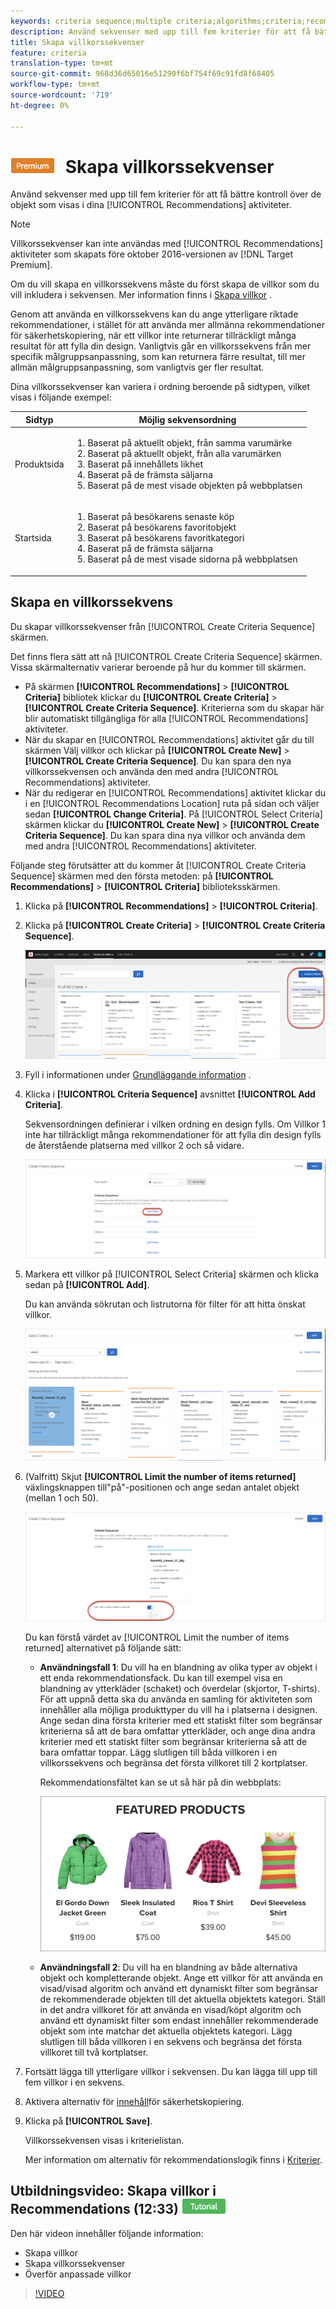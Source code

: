 ```yaml
---
keywords: criteria sequence;multiple criteria;algorithms;criteria;recommendations criteria;sequence;limit number of items returned
description: Använd sekvenser med upp till fem kriterier för att få bättre kontroll över de objekt som visas i dina Adobe Target Recommendations-aktiviteter.
title: Skapa villkorssekvenser
feature: criteria
translation-type: tm+mt
source-git-commit: 968d36d65016e51290f6bf754f69c91fd8f68405
workflow-type: tm+mt
source-wordcount: '719'
ht-degree: 0%

---
```



# ![PREMIUM](/help/assets/premium.png) Skapa villkorssekvenser

Använd sekvenser med upp till fem kriterier för att få bättre kontroll över de objekt som visas i dina [!UICONTROL Recommendations] aktiviteter.

>[!NOTE]
>
>Villkorssekvenser kan inte användas med [!UICONTROL Recommendations] aktiviteter som skapats före oktober 2016-versionen av [!DNL Target Premium].

Om du vill skapa en villkorssekvens måste du först skapa de villkor som du vill inkludera i sekvensen. Mer information finns i [Skapa villkor](/help/c-recommendations/c-algorithms/create-new-algorithm.md) .

Genom att använda en villkorssekvens kan du ange ytterligare riktade rekommendationer, i stället för att använda mer allmänna rekommendationer för säkerhetskopiering, när ett villkor inte returnerar tillräckligt många resultat för att fylla din design. Vanligtvis går en villkorssekvens från mer specifik målgruppsanpassning, som kan returnera färre resultat, till mer allmän målgruppsanpassning, som vanligtvis ger fler resultat.

Dina villkorssekvenser kan variera i ordning beroende på sidtypen, vilket visas i följande exempel:

| Sidtyp | Möjlig sekvensordning |
| --- | --- |
| Produktsida | <ol><li>Baserat på aktuellt objekt, från samma varumärke</li><li>Baserat på aktuellt objekt, från alla varumärken</li><li>Baserat på innehållets likhet</li><li>Baserat på de främsta säljarna</li><li>Baserat på de mest visade objekten på webbplatsen</li></ol> |
| Startsida | <ol><li>Baserat på besökarens senaste köp </li><li>Baserat på besökarens favoritobjekt</li><li>Baserat på besökarens favoritkategori</li><li>Baserat på de främsta säljarna</li><li>Baserat på de mest visade sidorna på webbplatsen</li></ol> |

## Skapa en villkorssekvens

Du skapar villkorssekvenser från [!UICONTROL Create Criteria Sequence] skärmen.

Det finns flera sätt att nå [!UICONTROL Create Criteria Sequence] skärmen. Vissa skärmalternativ varierar beroende på hur du kommer till skärmen.

* På skärmen **[!UICONTROL Recommendations]** > **[!UICONTROL Criteria]** bibliotek klickar du **[!UICONTROL Create Criteria]** > **[!UICONTROL Create Criteria Sequence]**. Kriterierna som du skapar här blir automatiskt tillgängliga för alla [!UICONTROL Recommendations] aktiviteter.
* När du skapar en [!UICONTROL Recommendations] aktivitet går du till skärmen Välj villkor och klickar på **[!UICONTROL Create New]** > **[!UICONTROL Create Criteria Sequence]**. Du kan spara den nya villkorssekvensen och använda den med andra [!UICONTROL Recommendations] aktiviteter.
* När du redigerar en [!UICONTROL Recommendations] aktivitet klickar du i en [!UICONTROL Recommendations Location] ruta på sidan och väljer sedan **[!UICONTROL Change Criteria]**. På [!UICONTROL Select Criteria] skärmen klickar du **[!UICONTROL Create New]** > **[!UICONTROL Create Criteria Sequence]**. Du kan spara dina nya villkor och använda dem med andra [!UICONTROL Recommendations] aktiviteter.

Följande steg förutsätter att du kommer åt [!UICONTROL Create Criteria Sequence] skärmen med den första metoden: på **[!UICONTROL Recommendations]** > **[!UICONTROL Criteria]** biblioteksskärmen.

1. Klicka på **[!UICONTROL Recommendations]** > **[!UICONTROL Criteria]**.

1. Klicka på **[!UICONTROL Create Criteria]** > **[!UICONTROL Create Criteria Sequence]**.

   ![](assets/CreateCriteriaSequence.png)

1. Fyll i informationen under [Grundläggande information](/help/c-recommendations/c-algorithms/create-new-algorithm.md#info) .

1. Klicka i **[!UICONTROL Criteria Sequence]** avsnittet **[!UICONTROL Add Criteria]**.

   Sekvensordningen definierar i vilken ordning en design fylls. Om Villkor 1 inte har tillräckligt många rekommendationer för att fylla din design fylls de återstående platserna med villkor 2 och så vidare.

   ![Lägg till villkor](/help/c-recommendations/c-algorithms/assets/add-criteria.png)

1. Markera ett villkor på [!UICONTROL Select Criteria] skärmen och klicka sedan på **[!UICONTROL Add]**.

   Du kan använda sökrutan och listrutorna för filter för att hitta önskat villkor.

   ![Välj villkor](/help/c-recommendations/c-algorithms/assets/select-criteria.png)

1. (Valfritt) Skjut **[!UICONTROL Limit the number of items returned]** växlingsknappen till&quot;på&quot;-positionen och ange sedan antalet objekt (mellan 1 och 50).

   ![Begränsa antalet returnerade objekt](/help/c-recommendations/c-algorithms/assets/limit-number.png)

   Du kan förstå värdet av [!UICONTROL Limit the number of items returned] alternativet på följande sätt:

   * **Användningsfall 1**: Du vill ha en blandning av olika typer av objekt i ett enda rekommendationsfack. Du kan till exempel visa en blandning av ytterkläder (schaket) och överdelar (skjortor, T-shirts). För att uppnå detta ska du använda en samling för aktiviteten som innehåller alla möjliga produkttyper du vill ha i platserna i designen. Ange sedan dina första kriterier med ett statiskt filter som begränsar kriterierna så att de bara omfattar ytterkläder, och ange dina andra kriterier med ett statiskt filter som begränsar kriterierna så att de bara omfattar toppar. Lägg slutligen till båda villkoren i en villkorssekvens och begränsa det första villkoret till 2 kortplatser.

      Rekommendationsfältet kan se ut så här på din webbplats:

      ![Rekommendationsfack för produkter](/help/c-recommendations/c-algorithms/assets/featured-products.png)

   * **Användningsfall 2**: Du vill ha en blandning av både alternativa objekt och kompletterande objekt. Ange ett villkor för att använda en visad/visad algoritm och använd ett dynamiskt filter som begränsar de rekommenderade objekten till det aktuella objektets kategori. Ställ in det andra villkoret för att använda en visad/köpt algoritm och använd ett dynamiskt filter som endast innehåller rekommenderade objekt som inte matchar det aktuella objektets kategori. Lägg slutligen till båda villkoren i en sekvens och begränsa det första villkoret till två kortplatser.

1. Fortsätt lägga till ytterligare villkor i sekvensen. Du kan lägga till upp till fem villkor i en sekvens.

1. Aktivera alternativ för [innehåll](/help/c-recommendations/c-algorithms/create-new-algorithm.md#content)för säkerhetskopiering.

1. Klicka på **[!UICONTROL Save]**.

   Villkorssekvensen visas i kriterielistan.

   Mer information om alternativ för rekommendationslogik finns i [Kriterier](/help/c-recommendations/c-algorithms/algorithms.md).

## Utbildningsvideo: Skapa villkor i Recommendations (12:33) ![självstudiemärke](/help/assets/tutorial.png)

Den här videon innehåller följande information:

* Skapa villkor
* Skapa villkorssekvenser
* Överför anpassade villkor

>[!VIDEO](https://video.tv.adobe.com/v/27694?quality=12)
